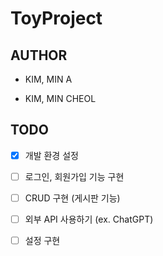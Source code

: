 # ToyProject

## AUTHOR

- KIM, MIN A 

- KIM, MIN CHEOL

## TODO

- [x]  개발 환경 설정

- [ ]  로그인, 회원가입 기능 구현

- [ ]  CRUD 구현 (게시판 기능)

- [ ]  외부 API 사용하기 (ex. ChatGPT)

- [ ]  설정 구현
